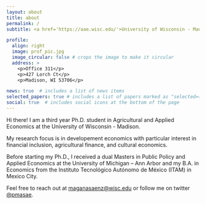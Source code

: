 ```yaml
---
layout: about
title: about
permalink: /
subtitle: <a href='https://aae.wisc.edu/'>University of Wisconsin - Madison</a>.  427 Lorch Ct, Madison, WI 53706, United States.

profile:
  align: right
  image: prof_pic.jpg
  image_circular: false # crops the image to make it circular
  address: >
    <p>Office 311</p>
    <p>427 Lorch Ct</p>
    <p>Madison, WI 53706</p>

news: true  # includes a list of news items
selected_papers: true # includes a list of papers marked as "selected={true}"
social: true  # includes social icons at the bottom of the page
---
```

Hi there! I am a third year Ph.D. student in Agricultural and Applied Economics at the University of Wisconsin - Madison.

My research focus is in developement economics with particular interest in financial inclusion, agricultural finance, and cultural economics.

Before starting my Ph.D., I received a dual Masters in Public Policy and Applied Economics at the University of Michigan – Ann Arbor and my B.A. in Economics from the Instituto Tecnológico Autónomo de México (ITAM) in Mexico City.

Feel free to reach out at [maganasaenz@wisc.edu](maganasaenz@wisc.edu) or follow me on twitter [@pmasae](https://twitter.com/PMASAE).

